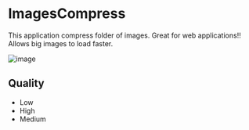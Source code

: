 # ImagesCompress
This application compress folder of images.
Great for web applications!! Allows big images to load faster. 


![image](https://user-images.githubusercontent.com/51339282/159437870-774fa858-c3ce-4e0c-9bab-ccb15f6cea73.png)

## Quality
 - Low 
 - High
 - Medium

